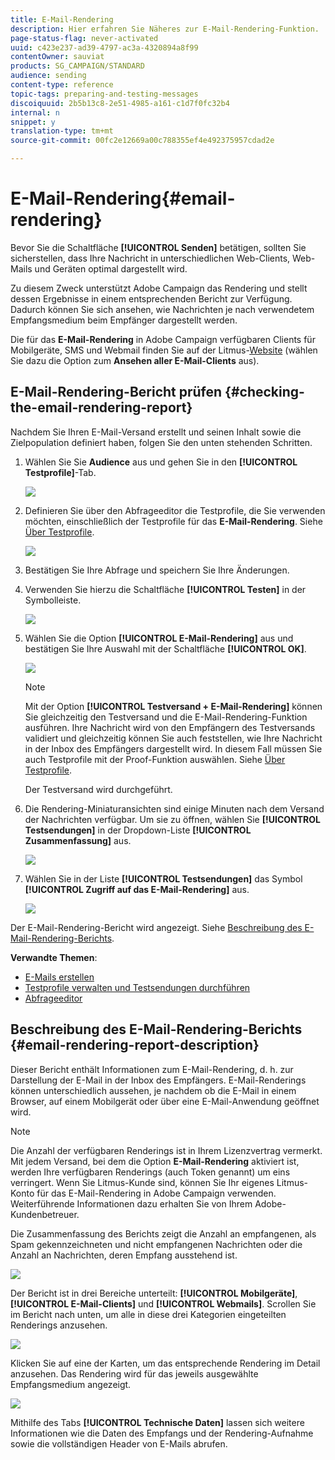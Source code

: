 ```yaml
---
title: E-Mail-Rendering
description: Hier erfahren Sie Näheres zur E-Mail-Rendering-Funktion.
page-status-flag: never-activated
uuid: c423e237-ad39-4797-ac3a-4320894a8f99
contentOwner: sauviat
products: SG_CAMPAIGN/STANDARD
audience: sending
content-type: reference
topic-tags: preparing-and-testing-messages
discoiquuid: 2b5b13c8-2e51-4985-a161-c1d7f0fc32b4
internal: n
snippet: y
translation-type: tm+mt
source-git-commit: 00fc2e12669a00c788355ef4e492375957cdad2e

---
```



# E-Mail-Rendering{#email-rendering}

Bevor Sie die Schaltfläche **[!UICONTROL Senden]** betätigen, sollten Sie sicherstellen, dass Ihre Nachricht in unterschiedlichen Web-Clients, Web-Mails und Geräten optimal dargestellt wird.

Zu diesem Zweck unterstützt Adobe Campaign das Rendering und stellt dessen Ergebnisse in einem entsprechenden Bericht zur Verfügung. Dadurch können Sie sich ansehen, wie Nachrichten je nach verwendetem Empfangsmedium beim Empfänger dargestellt werden.

Die für das **E-Mail-Rendering** in Adobe Campaign verfügbaren Clients für Mobilgeräte, SMS und Webmail finden Sie auf der Litmus-[Website](https://litmus.com/email-testing) (wählen Sie dazu die Option zum **Ansehen aller E-Mail-Clients** aus).

## E-Mail-Rendering-Bericht prüfen {#checking-the-email-rendering-report}

Nachdem Sie Ihren E-Mail-Versand erstellt und seinen Inhalt sowie die Zielpopulation definiert haben, folgen Sie den unten stehenden Schritten.

1. Wählen Sie Sie **Audience** aus und gehen Sie in den **[!UICONTROL Testprofile]**-Tab.

   ![](assets/email_rendering_05.png)

1. Definieren Sie über den Abfrageeditor die Testprofile, die Sie verwenden möchten, einschließlich der Testprofile für das **E-Mail-Rendering**. Siehe [Über Testprofile](../../sending/using/managing-test-profiles-and-sending-proofs.md#about-test-profiles).

   ![](assets/email_rendering_06.png)

1. Bestätigen Sie Ihre Abfrage und speichern Sie Ihre Änderungen.
1. Verwenden Sie hierzu die Schaltfläche **[!UICONTROL Testen]** in der Symbolleiste.

   ![](assets/email_rendering_07.png)

1. Wählen Sie die Option **[!UICONTROL E-Mail-Rendering]** aus und bestätigen Sie Ihre Auswahl mit der Schaltfläche **[!UICONTROL OK]**.

   ![](assets/email_rendering_08.png)

   >[!NOTE]
   >
   >Mit der Option **[!UICONTROL Testversand + E-Mail-Rendering]** können Sie gleichzeitig den Testversand und die E-Mail-Rendering-Funktion ausführen. Ihre Nachricht wird von den Empfängern des Testversands validiert und gleichzeitig können Sie auch feststellen, wie Ihre Nachricht in der Inbox des Empfängers dargestellt wird. In diesem Fall müssen Sie auch Testprofile mit der Proof-Funktion auswählen. Siehe [Über Testprofile](../../sending/using/managing-test-profiles-and-sending-proofs.md#about-test-profiles).

   Der Testversand wird durchgeführt.

1. Die Rendering-Miniaturansichten sind einige Minuten nach dem Versand der Nachrichten verfügbar. Um sie zu öffnen, wählen Sie **[!UICONTROL Testsendungen]** in der Dropdown-Liste **[!UICONTROL Zusammenfassung]** aus.

   ![](assets/email_rendering_03.png)

1. Wählen Sie in der Liste **[!UICONTROL Testsendungen]** das Symbol **[!UICONTROL Zugriff auf das E-Mail-Rendering]** aus.

   ![](assets/email_rendering_04.png)

Der E-Mail-Rendering-Bericht wird angezeigt. Siehe [Beschreibung des E-Mail-Rendering-Berichts](#email-rendering-report-description).

**Verwandte Themen**:

* [E-Mails erstellen](../../channels/using/creating-an-email.md)
* [Testprofile verwalten und Testsendungen durchführen](../../sending/using/managing-test-profiles-and-sending-proofs.md)
* [Abfrageeditor](../../automating/using/editing-queries.md#about-query-editor)

## Beschreibung des E-Mail-Rendering-Berichts   {#email-rendering-report-description}

Dieser Bericht enthält Informationen zum E-Mail-Rendering, d. h. zur Darstellung der E-Mail in der Inbox des Empfängers. E-Mail-Renderings können unterschiedlich aussehen, je nachdem ob die E-Mail in einem Browser, auf einem Mobilgerät oder über eine E-Mail-Anwendung geöffnet wird.

>[!NOTE]
>
>Die Anzahl der verfügbaren Renderings ist in Ihrem Lizenzvertrag vermerkt. Mit jedem Versand, bei dem die Option **E-Mail-Rendering** aktiviert ist, werden Ihre verfügbaren Renderings (auch Token genannt) um eins verringert. Wenn Sie Litmus-Kunde sind, können Sie Ihr eigenes Litmus-Konto für das E-Mail-Rendering in Adobe Campaign verwenden. Weiterführende Informationen dazu erhalten Sie von Ihrem Adobe-Kundenbetreuer.

Die Zusammenfassung des Berichts zeigt die Anzahl an empfangenen, als Spam gekennzeichneten und nicht empfangenen Nachrichten oder die Anzahl an Nachrichten, deren Empfang ausstehend ist.

![](assets/inbox_rendering_report.png)

Der Bericht ist in drei Bereiche unterteilt: **[!UICONTROL Mobilgeräte]**, **[!UICONTROL E-Mail-Clients]** und **[!UICONTROL Webmails]**. Scrollen Sie im Bericht nach unten, um alle in diese drei Kategorien eingeteilten Renderings anzusehen.

![](assets/inbox_rendering_report_3.png)

Klicken Sie auf eine der Karten, um das entsprechende Rendering im Detail anzusehen. Das Rendering wird für das jeweils ausgewählte Empfangsmedium angezeigt.

![](assets/inbox_rendering_report_2.png)

Mithilfe des Tabs **[!UICONTROL Technische Daten]** lassen sich weitere Informationen wie die Daten des Empfangs und der Rendering-Aufnahme sowie die vollständigen Header von E-Mails abrufen.
